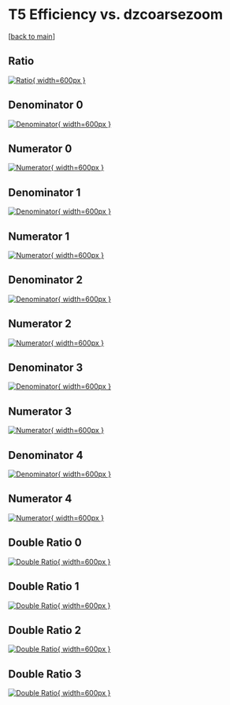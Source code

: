 # T5 Efficiency vs. dzcoarsezoom

[[back to main](./)]



## Ratio

[![Ratio](../mtv/var/T5_loweta_11_0_eff_dzcoarsezoom.png){ width=600px }](../mtv/var/T5_loweta_11_0_eff_dzcoarsezoom.pdf)

## Denominator 0

[![Denominator](../mtv/den/T5_loweta_11_0_eff_dzcoarsezoom_den0.png){ width=600px }](../mtv/den/T5_loweta_11_0_eff_dzcoarsezoom_den0.pdf)

## Numerator 0

[![Numerator](../mtv/num/T5_loweta_11_0_eff_dzcoarsezoom_num0.png){ width=600px }](../mtv/num/T5_loweta_11_0_eff_dzcoarsezoom_num0.pdf)

## Denominator 1

[![Denominator](../mtv/den/T5_loweta_11_0_eff_dzcoarsezoom_den1.png){ width=600px }](../mtv/den/T5_loweta_11_0_eff_dzcoarsezoom_den1.pdf)

## Numerator 1

[![Numerator](../mtv/num/T5_loweta_11_0_eff_dzcoarsezoom_num1.png){ width=600px }](../mtv/num/T5_loweta_11_0_eff_dzcoarsezoom_num1.pdf)

## Denominator 2

[![Denominator](../mtv/den/T5_loweta_11_0_eff_dzcoarsezoom_den2.png){ width=600px }](../mtv/den/T5_loweta_11_0_eff_dzcoarsezoom_den2.pdf)

## Numerator 2

[![Numerator](../mtv/num/T5_loweta_11_0_eff_dzcoarsezoom_num2.png){ width=600px }](../mtv/num/T5_loweta_11_0_eff_dzcoarsezoom_num2.pdf)

## Denominator 3

[![Denominator](../mtv/den/T5_loweta_11_0_eff_dzcoarsezoom_den3.png){ width=600px }](../mtv/den/T5_loweta_11_0_eff_dzcoarsezoom_den3.pdf)

## Numerator 3

[![Numerator](../mtv/num/T5_loweta_11_0_eff_dzcoarsezoom_num3.png){ width=600px }](../mtv/num/T5_loweta_11_0_eff_dzcoarsezoom_num3.pdf)

## Denominator 4

[![Denominator](../mtv/den/T5_loweta_11_0_eff_dzcoarsezoom_den4.png){ width=600px }](../mtv/den/T5_loweta_11_0_eff_dzcoarsezoom_den4.pdf)

## Numerator 4

[![Numerator](../mtv/num/T5_loweta_11_0_eff_dzcoarsezoom_num4.png){ width=600px }](../mtv/num/T5_loweta_11_0_eff_dzcoarsezoom_num4.pdf)

## Double Ratio 0

[![Double Ratio](../mtv/ratio/T5_loweta_11_0_eff_dzcoarsezoom_ratio0.png){ width=600px }](../mtv/ratio/T5_loweta_11_0_eff_dzcoarsezoom_ratio0.pdf)

## Double Ratio 1

[![Double Ratio](../mtv/ratio/T5_loweta_11_0_eff_dzcoarsezoom_ratio1.png){ width=600px }](../mtv/ratio/T5_loweta_11_0_eff_dzcoarsezoom_ratio1.pdf)

## Double Ratio 2

[![Double Ratio](../mtv/ratio/T5_loweta_11_0_eff_dzcoarsezoom_ratio2.png){ width=600px }](../mtv/ratio/T5_loweta_11_0_eff_dzcoarsezoom_ratio2.pdf)

## Double Ratio 3

[![Double Ratio](../mtv/ratio/T5_loweta_11_0_eff_dzcoarsezoom_ratio3.png){ width=600px }](../mtv/ratio/T5_loweta_11_0_eff_dzcoarsezoom_ratio3.pdf)

